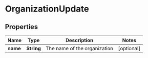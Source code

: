 
# OrganizationUpdate

## Properties
Name | Type | Description | Notes
------------ | ------------- | ------------- | -------------
**name** | **String** | The name of the organization |  [optional]




